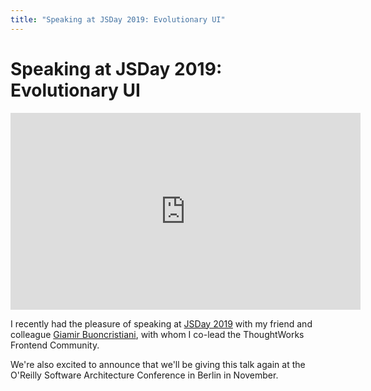 ```yaml
---
title: "Speaking at JSDay 2019: Evolutionary UI"
---
```


# Speaking at JSDay 2019: Evolutionary UI

<iframe width="560" height="315" src="https://www.youtube.com/embed/5915WUFazjo" frameborder="0" allow="accelerometer; autoplay; encrypted-media; gyroscope; picture-in-picture" allowfullscreen></iframe><br />

I recently had the pleasure of speaking at [JSDay 2019](https://2019.jsday.it/) with my friend and colleague [Giamir Buoncristiani](https://giamir.com), with whom I co-lead the ThoughtWorks Frontend Community.

We're also excited to announce that we'll be giving this talk again at the O'Reilly Software Architecture Conference in Berlin in November.
